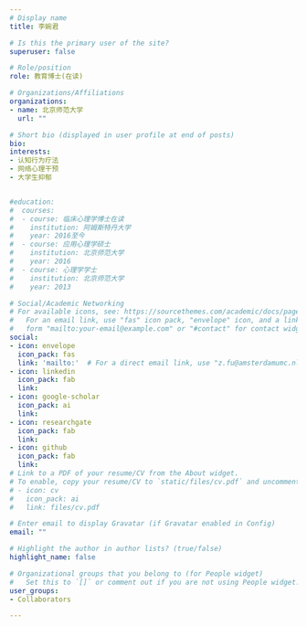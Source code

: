 ```yaml
---
# Display name
title: 李婉君

# Is this the primary user of the site?
superuser: false

# Role/position
role: 教育博士(在读)

# Organizations/Affiliations
organizations:
- name: 北京师范大学
  url: ""

# Short bio (displayed in user profile at end of posts)
bio: 
interests:
- 认知行为疗法
- 网络心理干预
- 大学生抑郁


#education:
#  courses:
#  - course: 临床心理学博士在读
#    institution: 阿姆斯特丹大学
#    year: 2016至今
#  - course: 应用心理学硕士
#    institution: 北京师范大学
#    year: 2016
#  - course: 心理学学士
#    institution: 北京师范大学
#    year: 2013

# Social/Academic Networking
# For available icons, see: https://sourcethemes.com/academic/docs/page-builder/#icons
#   For an email link, use "fas" icon pack, "envelope" icon, and a link in the
#   form "mailto:your-email@example.com" or "#contact" for contact widget.
social:
- icon: envelope
  icon_pack: fas
  link: 'mailto:'  # For a direct email link, use "z.fu@amsterdamumc.nl".
- icon: linkedin
  icon_pack: fab
  link: 
- icon: google-scholar
  icon_pack: ai
  link: 
- icon: researchgate
  icon_pack: fab
  link:
- icon: github
  icon_pack: fab
  link: 
# Link to a PDF of your resume/CV from the About widget.
# To enable, copy your resume/CV to `static/files/cv.pdf` and uncomment the lines below.
# - icon: cv
#   icon_pack: ai
#   link: files/cv.pdf

# Enter email to display Gravatar (if Gravatar enabled in Config)
email: ""

# Highlight the author in author lists? (true/false)
highlight_name: false

# Organizational groups that you belong to (for People widget)
#   Set this to `[]` or comment out if you are not using People widget.
user_groups:
- Collaborators

---
```



